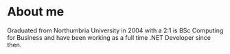 # About me

Graduated from Northumbria University in 2004 with a 2:1 is BSc Computing for Business and have been working as a full time .NET Developer since then.

